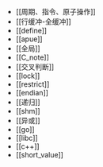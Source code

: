 * [[周期、指令、原子操作]]
* [[行缓冲-全缓冲]]
* [[define]]
* [[apue]]
* [[全局]]
* [[C_note]]
* [[交叉判断]]
* [[lock]]
* [[restrict]]
* [[endian]]
* [[递归]]
* [[shm]]
* [[异或]]
* [[go]]
* [[libc]]
* [[c++]]
* [[short_value]]
